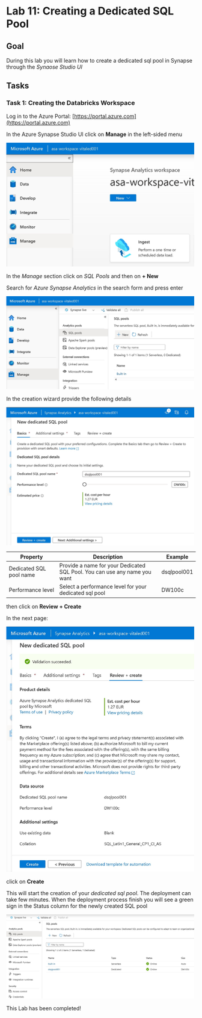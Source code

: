 # Lab 11: Creating a Dedicated SQL Pool

## Goal 
During this lab you will learn how to create a dedicated sql pool in Synapse through the *Synaose Studio UI*

## Tasks

### Task 1: Creating the Databricks Workspace

Log in to the Azure Portal: [https://portal.azure.com](https://portal.azure.com)

In the Azure Synapse Studio UI click on **Manage** in the left-sided menu

<img src="Lab11_01.jpg" alt="Click on Manage" width="500"/>

In the *Manage* section click on *SQL Pools* and then on **+ New** 

Search for *Azure Synapse Analytics* in the search form and press enter

<img src="Lab11_02.jpg" alt="Search for Azure Synapse Analytics" width="500"/>

In the creation wizard provide the following details 

<img src="Lab11_03.jpg" alt="Click on create" width="500"/>

| Property       | Description                                                                                                                                     | Example                             |
| -------------- | ----------------------------------------------------------------------------------------------------------------------------------------------- | ----------------------------------- |
| Dedicated SQL pool name | Provide a name for your Dedicated SQL Pool. You can use any name you want | dsqlpool001              |
| Performance level         | Select a performance level for your dedicated sql pool                                                                          | DW100c                         |

then click on **Review + Create**

In the next page: 

<img src="Lab11_04.jpg" alt="Finished deployment" width="500"/>

click on **Create**

This will start the creation of your *dedicated sql pool*. The deployment can take few minutes. When the deployment process finish you will see a green sign in the Status column for the newly created SQL pool

<img src="Lab11_06.jpg" alt="Finished deployment" width="500"/>

This Lab has been completed!